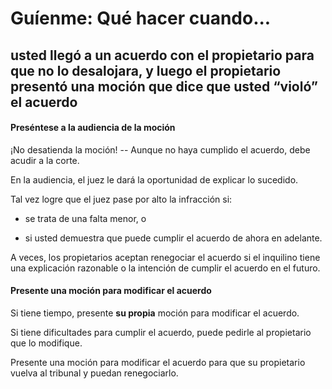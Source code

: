 ﻿# Guíenme: Qué hacer cuando...

## usted llegó a un acuerdo con el propietario para que no lo desalojara, y luego el propietario presentó una moción que dice que usted “violó” el acuerdo

#### Preséntese a la audiencia de la moción

¡No desatienda la moción! -- Aunque no haya cumplido el acuerdo, debe acudir a la corte.

En la audiencia, el juez le dará la oportunidad de explicar lo sucedido.

Tal vez logre que el juez pase por alto la infracción si:

- se trata de una falta menor, o

- si usted demuestra que puede cumplir el acuerdo de ahora en adelante.

A veces, los propietarios aceptan renegociar el acuerdo si el inquilino tiene una explicación razonable o la intención de cumplir el acuerdo en el futuro.

#### Presente una moción para modificar el acuerdo

Si tiene tiempo, presente **su propia** moción para modificar el acuerdo.

Si tiene dificultades para cumplir el acuerdo, puede pedirle al propietario que lo modifique.

Presente una moción para modificar el acuerdo para que su propietario vuelva al tribunal y puedan renegociarlo.
